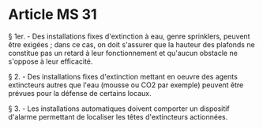 # Article MS 31

§ 1er. - Des installations fixes d'extinction à eau, genre sprinklers, peuvent être exigées ; dans ce cas, on doit s'assurer que la hauteur des plafonds ne constitue pas un retard à leur fonctionnement et qu'aucun obstacle ne s'oppose à leur efficacité.

§ 2. - Des installations fixes d'extinction mettant en oeuvre des agents extincteurs autres que l'eau (mousse ou CO2 par exemple) peuvent être prévues pour la défense de certains locaux.

§ 3. - Les installations automatiques doivent comporter un dispositif d'alarme permettant de localiser les têtes d'extincteurs actionnées.
